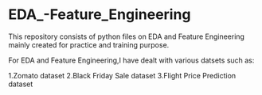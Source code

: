 # EDA_-Feature_Engineering

This repository consists of python files on EDA and Feature Engineering mainly created for practice and training purpose.  

For EDA and Feature Engineering,I have dealt with various datsets such as:  

1.Zomato dataset
2.Black Friday Sale dataset 
3.Flight Price Prediction dataset
